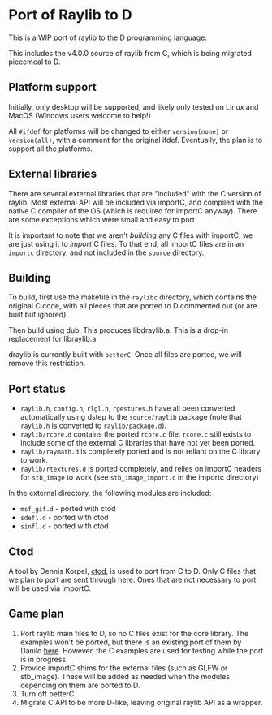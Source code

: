 # Port of Raylib to D

This is a WIP port of raylib to the D programming language.

This includes the v4.0.0 source of raylib from C, which is being migrated piecemeal to D.

## Platform support

Initially, only desktop will be supported, and likely only tested on Linux and MacOS (Windows users welcome to help!)

All `#ifdef` for platforms will be changed to either `version(none)` or `version(all)`, with a comment for the original ifdef. Eventually, the plan is to support all the platforms.

## External libraries

There are several external libraries that are "included" with the C version of raylib. Most external API will be included via importC, and compiled with the native C compiler of the OS (which is required for importC anyway). There are some exceptions which were small and easy to port.

It is important to note that we aren't *building* any C files with importC, we are just using it to *import* C files. To that end, all importC files are in an `importc` directory, and not included in the `source` directory.

## Building

To build, first use the makefile in the `raylibc` directory, which contains the original C code, with all pieces that are ported to D commented out (or are built but ignored).

Then build using dub. This produces libdraylib.a. This is a drop-in replacement for libraylib.a.

draylib is currently built with `betterC`. Once all files are ported, we will remove this restriction.

## Port status

* `raylib.h`, `config.h`, `rlgl.h`, `rgestures.h` have all been converted automatically using dstep to the `source/raylib` package (note that `raylib.h` is converted to `raylib/package.d`).
* `raylib/rcore.d` contains the ported `rcore.c` file. `rcore.c` still exists to include some of the external C libraries that have not yet been ported.
* `raylib/raymath.d` is completely ported and is not reliant on the C library to work.
* `raylib/rtextures.d` is ported completely, and relies on importC headers for `stb_image` to work (see `stb_image_import.c` in the importc directory)

In the external directory, the following modules are included:

* `msf_gif.d` - ported with ctod
* `sdefl.d` - ported with ctod
* `sinfl.d` - ported with ctod

## Ctod

A tool by Dennis Korpel, [ctod](https://github.com/dkorpel/ctod), is used to port from C to D. Only C files that we plan to port are sent through here. Ones that are not necessary to port will be used via importC.

## Game plan

1. Port raylib main files to D, so no C files exist for the core library. The examples won't be ported, but there is an existing port of them by Danilo [here](https://github.com/schveiguy/raylib-d_examples). However, the C examples are used for testing while the port is in progress.
2. Provide importC shims for the external files (such as GLFW or stb_image). These will be added as needed when the modules depending on them are ported to D.
3. Turn off betterC
4. Migrate C API to be more D-like, leaving original raylib API as a wrapper.

